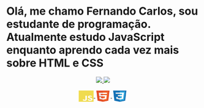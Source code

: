 # Olá, me chamo Fernando Carlos, sou estudante de programação. Atualmente estudo JavaScript enquanto aprendo cada vez mais sobre HTML e CSS

<div align="center">
  <a href="https://github.com/Solarck">
  <img height="180px" src="https://github-readme-stats.vercel.app/api?username=Solarck&show_icons=true&theme=radical&include_all_commits=true&count_private=true"/>
  <img height="130px" src="https://github-readme-stats.vercel.app/api/top-langs/?username=Solarck&layout=compact&langs_count=7&theme=radical"/>
</div>

<div style="display: inline_block" align="center"><br>
  <img align="center" alt="Rafa-Js" height="30" width="40" src="https://raw.githubusercontent.com/devicons/devicon/master/icons/javascript/javascript-plain.svg">
  <img align="center" alt="Rafa-HTML" height="30" width="40" src="https://raw.githubusercontent.com/devicons/devicon/master/icons/html5/html5-original.svg">
  <img align="center" alt="Rafa-CSS" height="30" width="40" src="https://raw.githubusercontent.com/devicons/devicon/master/icons/css3/css3-original.svg">
</div>

